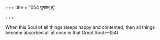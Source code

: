 +++
title = "054 युगपत् तु"

+++

When this Soul of all things sleeps happy and contented, then all things become absorbed all at once in that Great Soul.—(54)
